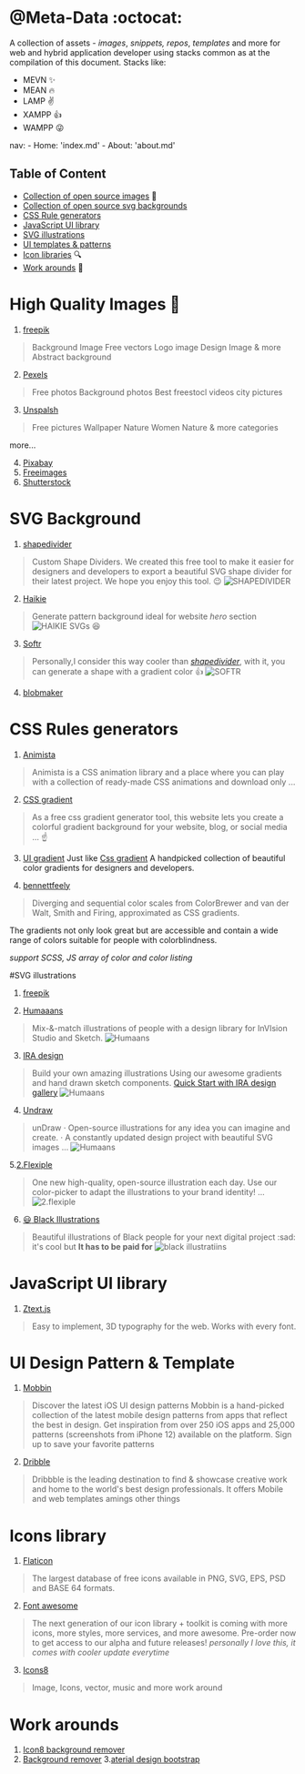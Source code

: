 # @Meta-Data :octocat:
 A collection of assets - _images_, _snippets,_ _repos_, _templates_ and more for web and hybrid application developer using stacks common as at the compilation of this document. Stacks like:
 - MEVN   :sparkles:
 - MEAN :fire:
 - LAMP :v:
 - XAMPP :+1:
 - WAMPP :stuck_out_tongue_winking_eye:
 





nav:
    - Home: 'index.md'
    - About: 'about.md'

## Table of Content 
-  [Collection of open source images](#images) :foggy:
-  [Collection of open source svg backgrounds](#svg-background)
-  [CSS Rule generators](#css-rule-generators)
-  [JavaScript UI library](#javascript-libraries)
-  [SVG illustrations](#svg-illustrations)
-  [UI templates & patterns](#ui-templates-&-patterns)
-  [Icon libraries](#icon-libraries) :mag: 
-  [Work arounds](#work-arounds) :horse_racing:
 


# High Quality Images :rocket:
<a name="images" ></a>

 1. <a  href="https://www.freepik.com" target="_blank">freepik</a>

  > Background Image 
  > Free vectors 
  > Logo image 
  > Design Image & more
  > Abstract background
  

 2. <a  href="https://www.pexels.com/" target="_blank" target="_blank">Pexels</a>
 > Free photos 
 > Background photos
 > Best freestocl videos
 > city pictures
  
 3. <a  href="https://www.unsplash.com" target="_blank">Unspalsh</a>
 > Free pictures
 > Wallpaper 
 > Nature
 > Women
 > Nature & more categories
 
more...

 4. <a  href="https://www.pixabay" target="_blank">Pixabay</a>
 5. <a href="https://www.freeimages.com" target="_blank">Freeimages</a>
 6. <a href="https://wwwshutterstock.com" target="_blank">Shutterstock</a>


# SVG Background 
<a name="svg-background"></a>

1. <a href="https://www.shapedivider.io" target="_blank">shapedivider</a>
>Custom Shape Dividers. 
>We created this free tool to make it easier for designers and developers to export a beautiful SVG shape divider for their latest project. We hope you enjoy this tool. :wink:
![SHAPEDIVIDER](assets/img/shapedivider.png)



 2. <a href="https://app.haikei.app" target="_blank">Haikie</a>
>Generate pattern background ideal for website _hero_ section
![HAIKIE SVGs](assets/img/haikie.png) :satisfied:


3. <a href="https://www.softr.io/tools/svg-wave-generator" target="_blank">Softr</a>
> Personally,I consider this way cooler than  _[shapedivider](shapedivider.io)_, with it, you can generate a shape with a gradient color :+1:
![SOFTR](assets/img/softr.png)

4. <a href="https://www.blobmaker.app/" target="_blank">blobmaker</a>

# CSS Rules generators 
<a name="css-rule-generators"></a>

1. <a href ="https://www.animista.net" target="_blank">Animista</a>
>Animista is a CSS animation library and a place where you can play with a collection of ready-made CSS animations and download only ...


2. <a href="https://www.cssgradient.io" target="_blank">CSS gradient</a>
>As a free css gradient generator tool, this website lets you create a colorful gradient background for your website, blog, or social media ... :point_up:


3. <a href="https://uigradients.com/" target="_blank">UI gradient</a>
Just like <a href="https://www.cssgradient.io" target="_blank">Css gradient</a>
A handpicked collection of beautiful color gradients for designers and developers.

4. <a href="https://bennettfeely.com/scales/" target="_blank">bennettfeely</a>
>Diverging and sequential color scales from ColorBrewer and van der Walt, Smith and Firing, approximated as CSS gradients.

The gradients not only look great but are accessible and contain a wide range of colors suitable for people with colorblindness.

*support SCSS, JS array of color and color listing*



#SVG illustrations
<a name="svg-illustrations"></a>
 1. <a  href="https://www.freepik.com" target="_blank">freepik</a>
 
 
 2. <a  href="https://www.humaaans.com
" target="_blank">Humaaans</a>

> Mix-&-match illustrations of people with a design library for InVIsion Studio and Sketch.
![Humaans](assets/img/humaaans.png)

3.  <a  href="https://iradesign.io" target="_blank">IRA design</a>
>Build your own amazing illustrations
Using our awesome gradients and hand drawn sketch components. <a href="https://iradesign.io/gallery/illustrations" target="_blank">Quick Start with IRA design gallery</a>
![Humaans](assets/img/ira-design.png)

4.  <a  href="https://undraw.co/illustrations
" target="_blank">Undraw</a>

> unDraw · Open-source illustrations for any idea you can imagine and create. · A constantly updated design project with beautiful SVG images ...
![Humaans](assets/img/undraw.png)

5.<a href="https://2.flexiple.com/scale/all-illustrations#" target="_blank">2.Flexiple</a>
>One new high-quality, open-source illustration each day. Use our color-picker to adapt the illustrations to your brand identity! ...
![2.flexiple](assets/img/Screenshot_20210528-233419.png)


6. <a href="https://www.blackillustrations.com" target="_blank">:smiley: Black Illustrations</a>
> Beautiful illustrations of Black people for your next digital project
> :sad: it's cool but **It has to be paid for**
![black illustratiins](assets/img/Screenshot_20210528-235146.png)



# JavaScript UI library
<a name="javascript-ui-libraries"><a>
1. <a href="https://bennettfeely.com/ztext/" target="_blank">Ztext.js</a>
>Easy to implement, 3D typography for the web. Works with every font.



# UI Design Pattern & Template 
<a name="ui-templates-&-patterns"></a>
1. <a href="https://mobbin.design" target="_blank">Mobbin</a>
>Discover the latest iOS UI design patterns
Mobbin is a hand-picked collection of the latest mobile design patterns from apps that reflect the best in design. Get inspiration from over 250 iOS apps and 25,000 patterns (screenshots from iPhone 12) available on the platform. Sign up to save your favorite patterns

2.  <a href="https://dribbble.com
" target="_blank">Dribble</a>

>Dribbble is the leading destination to find & showcase creative work and home to the world's best design professionals.
It offers 
> Mobile and web templates amings other things


# Icons library
<a name="icon-libraries"></a>

1. <a href="https://www.flaticon.com
" target="_blank">Flaticon</a>

>The largest database of free icons available in PNG, SVG, EPS, PSD and BASE 64 formats.

2.  <a href="https://fontawesome.com" target="_blank">Font awesome</a>
>The next generation of our icon library + toolkit is coming with more icons, more styles, more services, and more awesome. Pre-order now to get access to our alpha and future releases!
_personally I love this, it comes with cooler update everytime_

3.  <a href="https://icons8.com
" target="_blank">Icons8</a>
> Image, Icons, vector, music and more work around



# Work arounds
<a name="work-arounds"></a>
1. <a href="https://icons8.com/bgremover" target="_blank"> Icon8 background remover</a>
2. <a href="https://www.remove.bg" target="_blank">Background remover</a>
3.<a href="https://mdbootstrap.com/docs/standard/tools/" traget="_blank">aterial design bootstrap</a>
